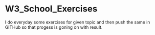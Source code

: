 # W3_School_Exercises
I do everyday some exercises for given topic and then push the same in GITHub so that progess is goning on with result.
